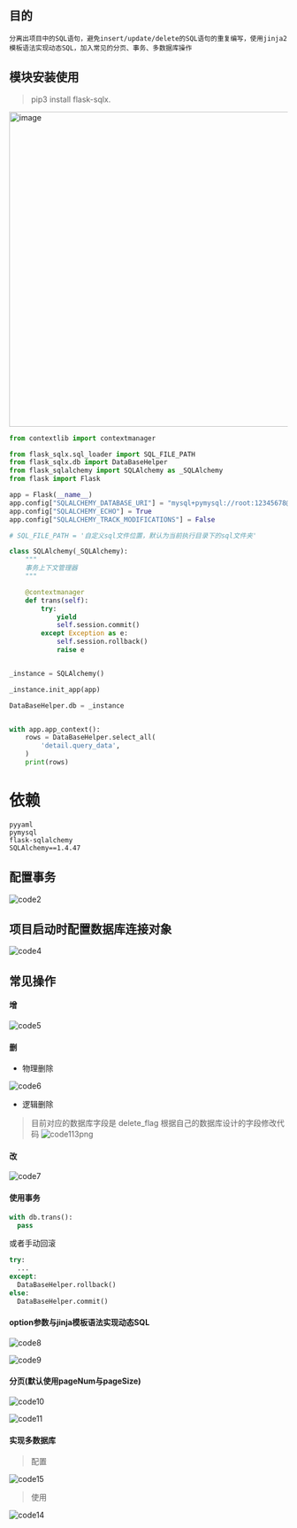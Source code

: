 ## 目的

```text
分离出项目中的SQL语句，避免insert/update/delete的SQL语句的重复编写，使用jinja2模板语法实现动态SQL，加入常见的分页、事务、多数据库操作
```

## 模块安装使用
> pip3 install flask-sqlx. 

<img width="569" alt="image" src="https://user-images.githubusercontent.com/30903265/226635551-f71b92e7-6692-4c77-9b9d-42b26fe6dc38.png">

```python
from contextlib import contextmanager

from flask_sqlx.sql_loader import SQL_FILE_PATH
from flask_sqlx.db import DataBaseHelper
from flask_sqlalchemy import SQLAlchemy as _SQLAlchemy
from flask import Flask

app = Flask(__name__)
app.config["SQLALCHEMY_DATABASE_URI"] = "mysql+pymysql://root:12345678@127.0.0.1:3306/smart_lab"
app.config["SQLALCHEMY_ECHO"] = True
app.config["SQLALCHEMY_TRACK_MODIFICATIONS"] = False

# SQL_FILE_PATH = '自定义sql文件位置，默认为当前执行目录下的sql文件夹'

class SQLAlchemy(_SQLAlchemy):
    """
    事务上下文管理器
    """

    @contextmanager
    def trans(self):
        try:
            yield
            self.session.commit()
        except Exception as e:
            self.session.rollback()
            raise e


_instance = SQLAlchemy()

_instance.init_app(app)

DataBaseHelper.db = _instance


with app.app_context():
    rows = DataBaseHelper.select_all(
        'detail.query_data',
    )
    print(rows)
```

# 依赖
```
pyyaml
pymysql
flask-sqlalchemy
SQLAlchemy==1.4.47
```

## 配置事务

![code2](https://user-images.githubusercontent.com/30903265/225914444-6645fc00-4896-45d2-af0f-ad91062d588e.png)

## 项目启动时配置数据库连接对象

![code4](https://user-images.githubusercontent.com/30903265/225914605-884d9ef1-1d49-4c30-877d-1213676cbd15.png)

## 常见操作

#### 增

![code5](https://user-images.githubusercontent.com/30903265/225914763-c622b1a9-2f4a-4140-9d96-17089f1f7264.png)

#### 删

- 物理删除

![code6](https://user-images.githubusercontent.com/30903265/225914843-26ca1e70-7474-4db5-a066-d454b228978f.png)

- 逻辑删除
> 目前对应的数据库字段是 delete_flag 根据自己的数据库设计的字段修改代码
![code113png](https://user-images.githubusercontent.com/30903265/225915023-5754e83d-2ec7-4d44-b486-13956bd990bd.png)

#### 改

![code7](https://user-images.githubusercontent.com/30903265/225915092-bb702fde-85bc-4e09-99d2-3c53a796caec.png)

#### 使用事务

```python
with db.trans():
  pass
```

或者手动回滚

```python
try:
  ...
except:
  DataBaseHelper.rollback()
else:
  DataBaseHelper.commit()
```

#### option参数与jinja模板语法实现动态SQL

![code8](https://user-images.githubusercontent.com/30903265/225915711-f2fd7942-e1f3-452e-ac2d-46ce8872a826.png)

![code9](https://user-images.githubusercontent.com/30903265/225915732-16b8b995-92e2-4146-9d38-ed30afc176e1.png)

#### 分页(默认使用pageNum与pageSize)

![code10](https://user-images.githubusercontent.com/30903265/225915894-700e900b-6701-415a-9a24-8534ef583134.png)

![code11](https://user-images.githubusercontent.com/30903265/225915934-09314a7d-8174-4563-80c7-c30583f4bfe4.png)

#### 实现多数据库

> 配置

![code15](https://user-images.githubusercontent.com/30903265/225916066-ff1c98ae-cdf4-477e-9a65-46807ca0f4d9.png)

> 使用

![code14](https://user-images.githubusercontent.com/30903265/225916162-458771d0-7237-4b34-915b-15734c741bcd.png)


